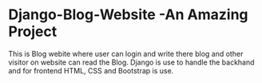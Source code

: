 # Django-Blog-Website -An Amazing Project
This is Blog webite where user can login and write there blog and other visitor on website can read the Blog. Django is use to handle the backhand and for frontend HTML, CSS and Bootstrap is use.
